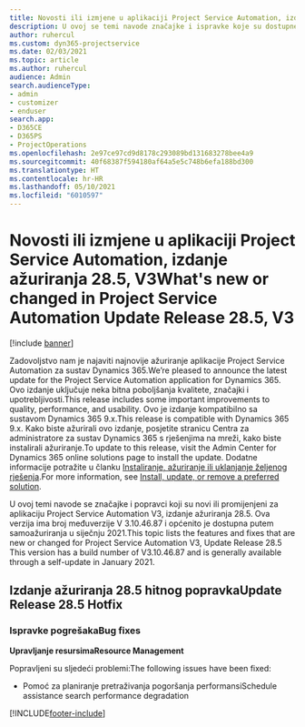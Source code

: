 ```yaml
---
title: Novosti ili izmjene u aplikaciji Project Service Automation, izdanje ažuriranja 28.5, hitni popravak, V3
description: U ovoj se temi navode značajke i ispravke koje su dostupne u izdanju ažuriranja 28.5. hitnog popravka aplikacije Project Service Automation, V3.
author: ruhercul
ms.custom: dyn365-projectservice
ms.date: 02/03/2021
ms.topic: article
ms.author: ruhercul
audience: Admin
search.audienceType:
- admin
- customizer
- enduser
search.app:
- D365CE
- D365PS
- ProjectOperations
ms.openlocfilehash: 2e97ce97cd9d8178c293089bd131683278bee4a9
ms.sourcegitcommit: 40f68387f594180af64a5e5c748b6efa188bd300
ms.translationtype: HT
ms.contentlocale: hr-HR
ms.lasthandoff: 05/10/2021
ms.locfileid: "6010597"
---
```

# <a name="whats-new-or-changed-in-project-service-automation-update-release-285-v3"></a><span data-ttu-id="c0325-103">Novosti ili izmjene u aplikaciji Project Service Automation, izdanje ažuriranja 28.5, V3</span><span class="sxs-lookup"><span data-stu-id="c0325-103">What's new or changed in Project Service Automation Update Release 28.5, V3</span></span>

[!include [banner](../includes/psa-now-project-operations.md)]

<span data-ttu-id="c0325-104">Zadovoljstvo nam je najaviti najnovije ažuriranje aplikacije Project Service Automation za sustav Dynamics 365.</span><span class="sxs-lookup"><span data-stu-id="c0325-104">We’re pleased to announce the latest update for the Project Service Automation application for Dynamics 365.</span></span> <span data-ttu-id="c0325-105">Ovo izdanje uključuje neka bitna poboljšanja kvalitete, značajki i upotrebljivosti.</span><span class="sxs-lookup"><span data-stu-id="c0325-105">This release includes some important improvements to quality, performance, and usability.</span></span> <span data-ttu-id="c0325-106">Ovo je izdanje kompatibilno sa sustavom Dynamics 365 9.x.</span><span class="sxs-lookup"><span data-stu-id="c0325-106">This release is compatible with Dynamics 365 9.x.</span></span> <span data-ttu-id="c0325-107">Kako biste ažurirali ovo izdanje, posjetite stranicu Centra za administratore za sustav Dynamics 365 s rješenjima na mreži, kako biste instalirali ažuriranje.</span><span class="sxs-lookup"><span data-stu-id="c0325-107">To update to this release, visit the Admin Center for Dynamics 365 online solutions page to install the update.</span></span> <span data-ttu-id="c0325-108">Dodatne informacije potražite u članku [Instaliranje, ažuriranje ili uklanjanje željenog rješenja](/power-platform/admin/install-remove-preferred-solution).</span><span class="sxs-lookup"><span data-stu-id="c0325-108">For more information, see [Install, update, or remove a preferred solution](/power-platform/admin/install-remove-preferred-solution).</span></span>

<span data-ttu-id="c0325-109">U ovoj temi navode se značajke i popravci koji su novi ili promijenjeni za aplikaciju Project Service Automation V3, izdanje ažuriranja 28.5. Ova verzija ima broj međuverzije V 3.10.46.87 i općenito je dostupna putem samoažuriranja u siječnju 2021.</span><span class="sxs-lookup"><span data-stu-id="c0325-109">This topic lists the features and fixes that are new or changed for Project Service Automation V3, Update Release 28.5 This version has a build number of V3.10.46.87 and is generally available through a self-update in January 2021.</span></span>

## <a name="update-release-285-hotfix"></a><span data-ttu-id="c0325-110">Izdanje ažuriranja 28.5 hitnog popravka</span><span class="sxs-lookup"><span data-stu-id="c0325-110">Update Release 28.5 Hotfix</span></span>

### <a name="bug-fixes"></a><span data-ttu-id="c0325-111">Ispravke pogrešaka</span><span class="sxs-lookup"><span data-stu-id="c0325-111">Bug fixes</span></span>

<span data-ttu-id="c0325-112">**Upravljanje resursima**</span><span class="sxs-lookup"><span data-stu-id="c0325-112">**Resource Management**</span></span>

<span data-ttu-id="c0325-113">Popravljeni su sljedeći problemi:</span><span class="sxs-lookup"><span data-stu-id="c0325-113">The following issues have been fixed:</span></span>

- <span data-ttu-id="c0325-114">Pomoć za planiranje pretraživanja pogoršanja performansi</span><span class="sxs-lookup"><span data-stu-id="c0325-114">Schedule assistance search performance degradation</span></span>



[!INCLUDE[footer-include](../includes/footer-banner.md)]